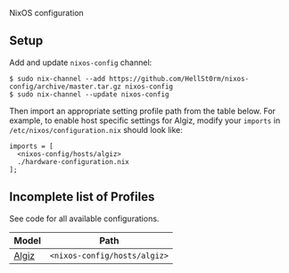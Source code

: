 NixOS configuration

## Setup

Add and update `nixos-config` channel:

```
$ sudo nix-channel --add https://github.com/HellSt0rm/nixos-config/archive/master.tar.gz nixos-config
$ sudo nix-channel --update nixos-config
```

Then import an appropriate setting profile path from the table below. For example, to
enable host specific settings for Algiz, modify your `imports` in `/etc/nixos/configuration.nix`
should look like:

```
imports = [
  <nixos-config/hosts/algiz>
  ./hardware-configuration.nix
];
```

## Incomplete list of Profiles

See code for all available configurations.

| Model                             | Path                                               |
| --------------------------------- | -------------------------------------------------- |
| [Algiz][]                         | `<nixos-config/hosts/algiz>`                        |

[Algiz]: hosts/algiz
